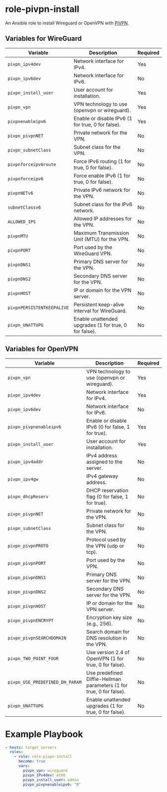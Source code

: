 # role-pivpn-install

An Ansible role to install Wireguard or OpenVPN with [PiVPN](https://github.com/pivpn/pivpn).

## Variables for WireGuard

| Variable                   | Description                                      | Required  |
|----------------------------|--------------------------------------------------|-----------|
| `pivpn_ipv4dev`            | Network interface for IPv4.                      | Yes       |
| `pivpn_ipv6dev`            | Network interface for IPv6.                      | No       
| `pivpn_install_user`       | User account for installation.                   | Yes       |
| `pivpn_vpn`                | VPN technology to use (openvpn or wireguard).    | Yes       |
| `pivpnenableipv6`          | Enable or disable IPv6 (1 for true, 0 for false).| Yes        |
| `pivpn_pivpnNET`           | Private network for the VPN.                     | No        |
| `pivpn_subnetClass`        | Subnet class for the VPN.                        | No        |
| `pivpnforceipv6route`      | Force IPv6 routing (1 for true, 0 for false).    | No        |
| `pivpnforceipv6`           | Force enable IPv6 (1 for true, 0 for false).     | No        |
| `pivpnNETv6`               | Private IPv6 network for the VPN.                | No        |
| `subnetClassv6`            | Subnet class for the IPv6 network.               | No        |
| `ALLOWED_IPS`              | Allowed IP addresses for the VPN.                | No        |
| `pivpnMTU`                 | Maximum Transmission Unit (MTU) for the VPN.     | No        |
| `pivpnPORT`                | Port used by the WireGuard VPN.                  | No        |
| `pivpnDNS1`                | Primary DNS server for the VPN.                  | No        |
| `pivpnDNS2`                | Secondary DNS server for the VPN.                | No        |
| `pivpnHOST`                | IP or domain for the VPN server.           | No        |
| `pivpnPERSISTENTKEEPALIVE`  | Persistent keep-alive interval for WireGuard.    | No        |
| `pivpn_UNATTUPG`           | Enable unattended upgrades (1 for true, 0 for false).| No    |

## Variables for OpenVPN

| Variable                   | Description                                      | Required  |
|----------------------------|--------------------------------------------------|-----------|
| `pivpn_vpn`                | VPN technology to use (openvpn or wireguard).    | Yes       |
| `pivpn_ipv4dev`            | Network interface for IPv4.                      | Yes       |
| `pivpn_ipv6dev`            | Network interface for IPv6.                      | No        |
| `pivpn_pivpnenableipv6`    | Enable or disable IPv6 (0 for false, 1 for true).| Yes       |
| `pivpn_install_user`       | User account for installation.                   | Yes       |
| `pivpn_ipv4addr`           | IPv4 address assigned to the server.             | No        |
| `pivpn_ipv4gw`             | IPv4 gateway address.                            | No        |
| `pivpn_dhcpReserv`         | DHCP reservation flag (0 for false, 1 for true). | No        |
| `pivpn_pivpnNET`           | Private network for the VPN.                     | No        |
| `pivpn_subnetClass`        | Subnet class for the VPN.                        | No        |
| `pivpn_pivpnPROTO`         | Protocol used by the VPN (udp or tcp).           | No        |
| `pivpn_pivpnPORT`          | Port used by the VPN.                            | No        |
| `pivpn_pivpnDNS1`          | Primary DNS server for the VPN.                  | No        |
| `pivpn_pivpnDNS2`          | Secondary DNS server for the VPN.                | No        |
| `pivpn_pivpnHOST`          | IP or domain for the VPN server.           | No        |
| `pivpn_pivpnENCRYPT`       | Encryption key size (e.g., 256).     | No        |
| `pivpn_pivpnSEARCHDOMAIN`  | Search domain for DNS resolution in the VPN.     | No        |
| `pivpn_TWO_POINT_FOUR`     | Use version 2.4 of OpenVPN (1 for true, 0 for false).| No    |
| `pivpn_USE_PREDEFINED_DH_PARAM`| Use predefined Diffie-Hellman parameters (1 for true, 0 for false).| No|
| `pivpn_UNATTUPG`           | Enable unattended upgrades (1 for true, 0 for false).| No    |


# Example Playbook

```yaml
- hosts: target_servers
  roles:
    - role: role-pivpn-install
      become: true
      vars:
        pivpn_vpn: wireguard
        pivpn_IPv4dev: eth0
        pivpn_install_user: admin
        pivpn_pivpnenableipv6: "0"